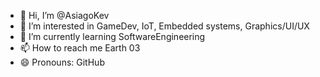- 👋 Hi, I’m @AsiagoKev
- 👀 I’m interested in GameDev, IoT, Embedded systems, Graphics/UI/UX
- 🌱 I’m currently learning SoftwareEngineering
- 📫 How to reach me Earth 03
- 😄 Pronouns: GitHub


<!---
AsiagoKev/AsiagoKev is a ✨ special ✨ repository because its `README.md` (this file) appears on your GitHub profile.
You can click the Preview link to take a look at your changes.
--->
